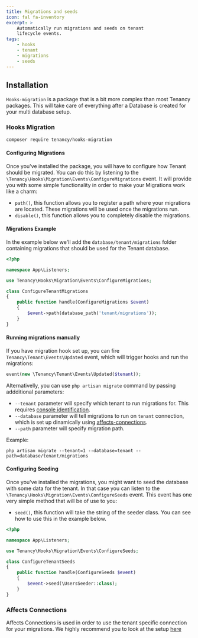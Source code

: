 ```yaml
---
title: Migrations and seeds
icon: fal fa-inventory
excerpt: >
    Automatically run migrations and seeds on tenant
    lifecycle events.
tags:
    - hooks
    - tenant
    - migrations
    - seeds
---
```


## Installation
`Hooks-migration` is a package that is a bit more complex than most Tenancy packages. This will take care of everything after a Database is created for your multi database setup.


### Hooks Migration
```bash
composer require tenancy/hooks-migration
```

#### Configuring Migrations
Once you've installed the package, you will have to configure how Tenant should be migrated. You can do this by listening to the `\Tenancy\Hooks\Migration\Events\ConfigureMigrations` event. It will provide you with some simple functionality in order to make your Migrations work like a charm:
- `path()`, this function allows you to register a path where your migrations are located. These migrations will be used once the migrations run.
- `disable()`, this function allows you to completely disable the migrations.

#### Migrations Example
In the example below we'll add the `database/tenant/migrations` folder containing migrations that should be used for the Tenant database.

```php
<?php

namespace App\Listeners;

use Tenancy\Hooks\Migration\Events\ConfigureMigrations;

class ConfigureTenantMigrations
{
    public function handle(ConfigureMigrations $event)
    {
        $event->path(database_path('tenant/migrations'));
    }
}
```

#### Running migrations manually
If you have migration hook set up, you can fire `Tenancy\Tenant\Events\Updated` event, which will trigger hooks and run the migrations:
```php
event(new \Tenancy\Tenant\Events\Updated($tenant));
```

Alternativelly, you can use `php artisan migrate` command by passing addditional parameters:
* `--tenant` parameter will specify which tenant to run migrations for. This requires [console identification](identification-console).
* `--database` parameter will tell migrations to run on `tenant` connection, which is set up dinamically using [affects-connections](affects-connections). 
* `--path` parameter will specify migration path.

Example:
```
php artisan migrate --tenant=1 --database=tenant --path=database/tenant/migrations
```


#### Configuring Seeding
Once you've installed the migrations, you might want to seed the database with some data for the tenant. In that case you can listen to the `\Tenancy\Hooks\Migration\Events\ConfigureSeeds` event. This event has one very simple method that will be of use to you:
- `seed()`, this function will take the string of the seeder class. You can see how to use this in the example below.

```php
<?php

namespace App\Listeners;

use Tenancy\Hooks\Migration\Events\ConfigureSeeds;

class ConfigureTenantSeeds
{
    public function handle(ConfigureSeeds $event)
    {
        $event->seed(\UsersSeeder::class);
    }
}
```

### Affects Connections
Affects Connections is used in order to use the tenant specific connection for your migrations. We highly recommend you to look at the setup [here](affects-connections)
